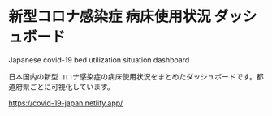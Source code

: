 # 新型コロナ感染症 病床使用状況 ダッシュボード

Japanese covid-19 bed utilization situation dashboard

日本国内の新型コロナ感染症の病床使用状況をまとめたダッシュボードです。都道府県ごとに可視化しています。

https://covid-19-japan.netlify.app/
